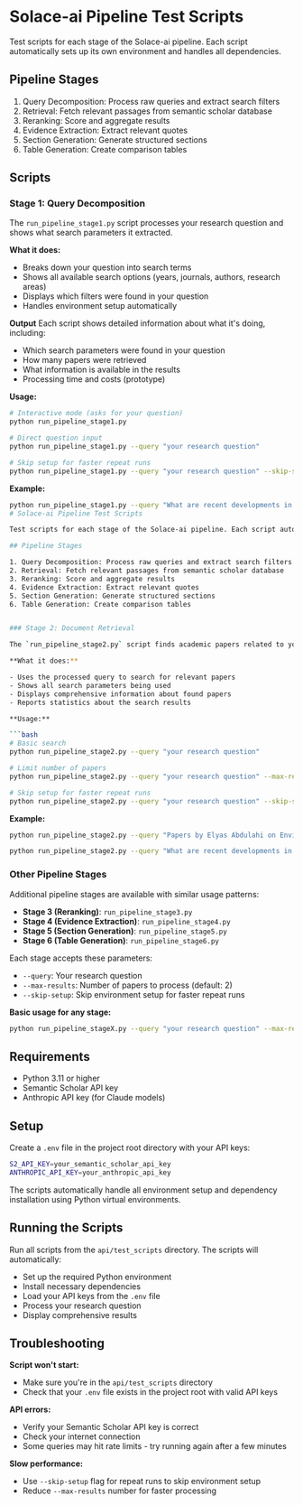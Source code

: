 # Solace-ai Pipeline Test Scripts

Test scripts for each stage of the Solace-ai pipeline. Each script automatically sets up its own environment and handles all dependencies.

## Pipeline Stages

1. Query Decomposition: Process raw queries and extract search filters
2. Retrieval: Fetch relevant passages from semantic scholar database
3. Reranking: Score and aggregate results
4. Evidence Extraction: Extract relevant quotes
5. Section Generation: Generate structured sections
6. Table Generation: Create comparison tables

## Scripts

### Stage 1: Query Decomposition

The `run_pipeline_stage1.py` script processes your research question and shows what search parameters it extracted.

**What it does:**

- Breaks down your question into search terms
- Shows all available search options (years, journals, authors, research areas)
- Displays which filters were found in your question
- Handles environment setup automatically

**Output**
Each script shows detailed information about what it's doing, including:

- Which search parameters were found in your question
- How many papers were retrieved
- What information is available in the results
- Processing time and costs (prototype)

**Usage:**

```bash
# Interactive mode (asks for your question)
python run_pipeline_stage1.py

# Direct question input
python run_pipeline_stage1.py --query "your research question"

# Skip setup for faster repeat runs
python run_pipeline_stage1.py --query "your research question" --skip-setup
```

**Example:**

```bash
python run_pipeline_stage1.py --query "What are recent developments in health interventions for addressing mental health issues in displaced communities?"
# Solace-ai Pipeline Test Scripts

Test scripts for each stage of the Solace-ai pipeline. Each script automatically sets up its own environment and handles all dependencies.

## Pipeline Stages

1. Query Decomposition: Process raw queries and extract search filters
2. Retrieval: Fetch relevant passages from semantic scholar database
3. Reranking: Score and aggregate results
4. Evidence Extraction: Extract relevant quotes
5. Section Generation: Generate structured sections
6. Table Generation: Create comparison tables


### Stage 2: Document Retrieval

The `run_pipeline_stage2.py` script finds academic papers related to your question and shows detailed search information.

**What it does:**

- Uses the processed query to search for relevant papers
- Shows all search parameters being used
- Displays comprehensive information about found papers
- Reports statistics about the search results

**Usage:**

```bash
# Basic search
python run_pipeline_stage2.py --query "your research question"

# Limit number of papers
python run_pipeline_stage2.py --query "your research question" --max-results 5

# Skip setup for faster repeat runs
python run_pipeline_stage2.py --query "your research question" --skip-setup
```

**Example:**

```bash
python run_pipeline_stage2.py --query "Papers by Elyas Abdulahi on Environmental Science" --max-results 3

python run_pipeline_stage2.py --query "What are recent developments in health interventions for addressing mental health issues in displaced communities?" --max-results 5
```

### Other Pipeline Stages

Additional pipeline stages are available with similar usage patterns:

- **Stage 3 (Reranking)**: `run_pipeline_stage3.py`
- **Stage 4 (Evidence Extraction)**: `run_pipeline_stage4.py`
- **Stage 5 (Section Generation)**: `run_pipeline_stage5.py`
- **Stage 6 (Table Generation)**: `run_pipeline_stage6.py`

Each stage accepts these parameters:

- `--query`: Your research question
- `--max-results`: Number of papers to process (default: 2)
- `--skip-setup`: Skip environment setup for faster repeat runs

**Basic usage for any stage:**

```bash
python run_pipeline_stageX.py --query "your research question" --max-results 3
```

## Requirements

- Python 3.11 or higher
- Semantic Scholar API key
- Anthropic API key (for Claude models)

## Setup

Create a `.env` file in the project root directory with your API keys:

```bash
S2_API_KEY=your_semantic_scholar_api_key
ANTHROPIC_API_KEY=your_anthropic_api_key
```

The scripts automatically handle all environment setup and dependency installation using Python virtual environments.

## Running the Scripts

Run all scripts from the `api/test_scripts` directory. The scripts will automatically:

- Set up the required Python environment
- Install necessary dependencies
- Load your API keys from the `.env` file
- Process your research question
- Display comprehensive results

## Troubleshooting

**Script won't start:**

- Make sure you're in the `api/test_scripts` directory
- Check that your `.env` file exists in the project root with valid API keys

**API errors:**

- Verify your Semantic Scholar API key is correct
- Check your internet connection
- Some queries may hit rate limits - try running again after a few minutes

**Slow performance:**

- Use `--skip-setup` flag for repeat runs to skip environment setup
- Reduce `--max-results` number for faster processing
